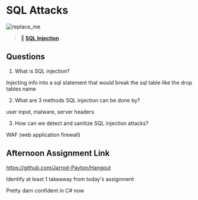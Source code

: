 # SQL Attacks

![replace_me](https://codeworks.blob.core.windows.net/public/assets/img/illustrations/placeholder.svg)

> **📖 [SQL Injection](https://codeworksacademy.com/fs-student-guide/resources/wk11/03-SQL-Injection)**

## Questions

1. What is SQL injection?

Injecting info into a sql statement that would break the sql table like the drop tables name

2. What are 3 methods SQL injection can be done by?

user input, malware, server headers

3. How can we detect and sanitize SQL injection attacks?

WAF (web application firewall)

## Afternoon Assignment Link

https://github.com/Jarrod-Payton/Hangout

Identify at least 1 takeaway from today's assignment

Pretty darn confident in C# now
